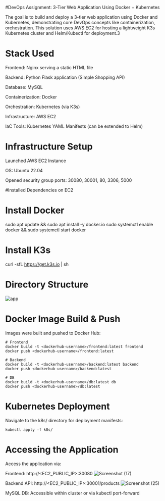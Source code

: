 #DevOps Assignment: 3-Tier Web Application Using Docker + Kubernetes


The goal is to build and deploy a 3-tier web application using Docker and Kubernetes, demonstrating core DevOps concepts like containerization, orchestration. This solution uses AWS EC2 for hosting a lightweight K3s Kubernetes cluster and Helm/Kubectl for deployment.3

# Stack Used
Frontend: Nginx serving a static HTML file

Backend: Python Flask application (Simple Shopping API)

Database: MySQL

Containerization: Docker

Orchestration: Kubernetes (via K3s)

Infrastructure: AWS EC2

IaC Tools: Kubernetes YAML Manifests (can be extended to Helm)

# Infrastructure Setup
Launched AWS EC2 Instance

OS: Ubuntu 22.04

Opened security group ports: 30080, 30001, 80, 3306, 5000

#Installed Dependencies on EC2

# Install Docker
sudo apt update && sudo apt install -y docker.io
sudo systemctl enable docker && sudo systemctl start docker

# Install K3s 
curl -sfL https://get.k3s.io | sh 

# Directory Structure

![app](https://github.com/user-attachments/assets/5a293a74-507e-450f-880b-4be5dd0b86cc)

# Docker Image Build & Push
Images were built and pushed to Docker Hub:

    # Frontend
    docker build -t <dockerhub-username>/frontend:latest frontend
    docker push <dockerhub-username>/frontend:latest

    # Backend
    docker build -t <dockerhub-username>/backend:latest backend
    docker push <dockerhub-username>/backend:latest

    # DB
    docker build -t <dockerhub-username>/db:latest db
    docker push <dockerhub-username>/db:latest

# Kubernetes Deployment
Navigate to the k8s/ directory for deployment manifests:

    kubectl apply -f k8s/

#  Accessing the Application
Access the application via:

Frontend: http://<EC2_PUBLIC_IP>:30080
![Screenshot (17)](https://github.com/user-attachments/assets/d0d675be-4a34-4e7e-ad1f-daeaa5b8f32f)

Backend API: http://<EC2_PUBLIC_IP>:30001/products
![Screenshot (25)](https://github.com/user-attachments/assets/98ce2c5c-8c83-4151-ad37-b3f644575afb)


MySQL DB: Accessible within cluster or via kubectl port-forward

